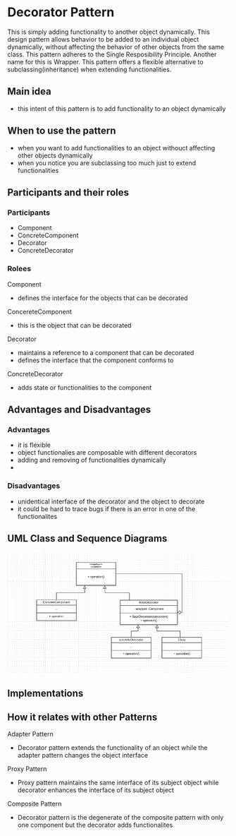 # Decorator Pattern

This is simply adding functionality to another object dynamically. This design pattern allows behavior to be added to an individual object dynamically, without affecting the behavior of other objects from the same class. This pattern adheres to the Single Resposibility Principle. Another name for this is Wrapper. This pattern offers a flexible alternative to subclassing(inheritance) when extending functionalities.

## Main idea
- this intent of this pattern is to add functionality to an object dynamically

## When to use the pattern
- when you want to add functionalities to an object withouct affecting other objects dynamically
- when you notice you are subclassing too much just to extend functionalities


## Participants and their roles
### Participants
- Component
- ConcreteComponent
- Decorator
- ConcreteDecorator


### Rolees
Component
- defines the interface for the objects that can be decorated

ConcereteComponent
- this is the object that can be decorated

Decorator
- maintains a reference to a component that can be decorated
- defines the interface that the component conforms to

ConcreteDecorator
- adds state or functionalities to the component

## Advantages and Disadvantages
### Advantages
- it is flexible
- object functionalies are composable with different decorators
- adding and removing of functionalities dynamically
- 

### Disadvantages
- unidentical interface of the decorator and the object to decorate
- it could be hard to trace bugs if there is an error in one of the functionalites

## UML Class and Sequence Diagrams
![alt decors](./umls/DC_CL_UML.png)

## Implementations

## How it relates with other Patterns
Adapter Pattern
- Decorator pattern extends the functionality of an object while the adapter pattern changes the object interface

Proxy Pattern
- Proxy pattern maintains the same interface of its  subject object  while decorator enhances the interface of its subject object

Composite Pattern
- Decorator pattern is the degenerate of the composite pattern with only one component but the decorator adds functionalites


